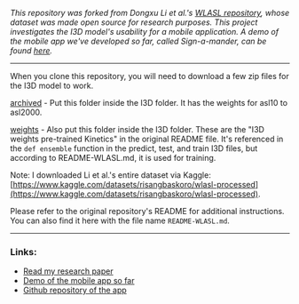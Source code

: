 *This repository was forked from Dongxu Li et al.'s [WLASL repository](https://github.com/dxli94/WLASL), whose dataset was made open source for research purposes. This project investigates the I3D model's usability for a mobile application. A demo of the mobile app we've developed so far, called Sign-a-mander, can be found [here](https://drive.google.com/file/d/1EyIwe2gwZ9dp2kES_Tdl19bG3JTf5Vj1/view?usp=sharing).*

***

When you clone this repository, you will need to download a few zip files for the I3D model to work.

[archived](https://drive.google.com/file/d/1edscHp48Co5DAJKla3UO_gITCBKh0VU2/view?usp=sharing) - Put this folder inside the I3D folder. It has the weights for asl10 to asl2000.

[weights](https://drive.google.com/file/d/1cHsbj_FnhkQQrcy_hYSn3UHNf2eifAAt/view?usp=sharing) - Also put this folder inside the I3D folder. These are the "I3D weights pre-trained Kinetics" in the original README file. It's referenced in the `def ensemble` function in the predict, test, and train I3D files, but according to README-WLASL.md, it is used for training. 

Note: I downloaded Li et al.'s entire dataset via Kaggle: [https://www.kaggle.com/datasets/risangbaskoro/wlasl-processed](https://www.kaggle.com/datasets/risangbaskoro/wlasl-processed).

Please refer to the original repository's README for additional instructions. You can also find it here with the file name `README-WLASL.md`.

***

### Links:
- [Read my research paper](https://digitalcommons.andrews.edu/honors/275/) 
- [Demo of the mobile app so far](https://drive.google.com/file/d/1EyIwe2gwZ9dp2kES_Tdl19bG3JTf5Vj1/view?usp=sharing)
- [Github repository of the app]([https://github.com/sandrineadap/WLASLR-cloned](https://github.com/sandrineadap/aslmala))
